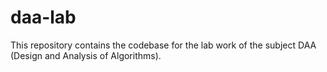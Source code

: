 # daa-lab
This repository contains the codebase for the lab work of the subject DAA (Design and Analysis of Algorithms).
